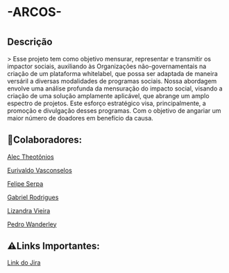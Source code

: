 <h1>-ARCOS-<h1>
<h2>Descrição</h2>
> Esse projeto tem como objetivo mensurar, representar e transmitir os impactor sociais, auxiliando às Organizações não-governamentais na criação de um plataforma whitelabel, que possa ser adaptada de maneira versáril a diversas modalidades de programas sociais. Nossa abordagem envolve uma análise profunda da mensuração do impacto social, visando a criação de uma solução amplamente aplicável, que abrange um amplo espectro de projetos. Este esforço estratégico visa, principalmente, a promoção e divulgação desses programas. Com o objetivo de angariar um maior número de doadores em benefício da causa. 
  
<h2>🤝Colaboradores:</h2>
<p><a href="https://github.com/alecct812">Alec Theotônios</a>
<p><a href="https://github.com/TheEuri">Eurivaldo Vasconselos</a>
<p><a href="https://github.com/Felipeserpa01">Felipe Serpa</a>
<p><a href="https://github.com/gabrielgrm">Gabriel Rodrigues</a>
<p><a href="https://github.com/lizandravieira">Lizandra Vieira</a>
<p><a href="https://github.com/Pedrolira16">Pedro Wanderley</a>

<h2>⚠️Links Importantes:</h2>

<p><a href="https://kickofffps.atlassian.net/jira/software/projects/P2/boards/3">Link do Jira </a></p>
